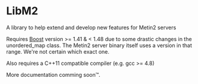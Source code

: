 LibM2
=====
A library to help extend and develop new features for Metin2 servers

Requires [Boost](http://sourceforge.net/projects/boost/) version >= 1.41 & < 1.48 due to some drastic changes in the unordered_map class.
The Metin2 server binary itself uses a version in that range. 
We're not certain which exact one.

Also requires a C++11 compatible compiler (e.g. gcc >= 4.8)



More documentation comming soon™.
